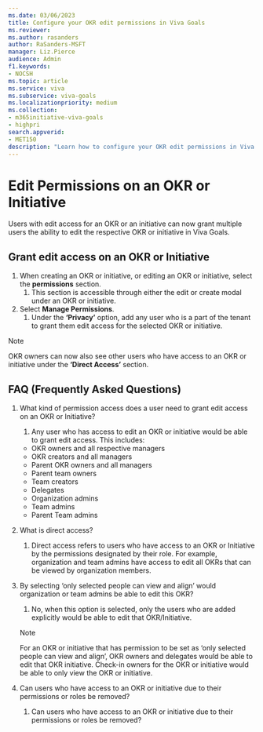```yaml
---
ms.date: 03/06/2023
title: Configure your OKR edit permissions in Viva Goals
ms.reviewer: 
ms.author: rasanders
author: RaSanders-MSFT
manager: Liz.Pierce
audience: Admin
f1.keywords:
- NOCSH
ms.topic: article
ms.service: viva
ms.subservice: viva-goals
ms.localizationpriority: medium
ms.collection:  
- m365initiative-viva-goals
- highpri  
search.appverid:
- MET150
description: "Learn how to configure your OKR edit permissions in Viva Goals"
---
```

# Edit Permissions on an OKR or Initiative 

Users with edit access for an OKR or an initiative can now grant multiple users the ability to edit the respective OKR or initiative in Viva Goals. 

## Grant edit access on an OKR or Initiative

1. When creating an OKR or initiative, or editing an OKR or initiative, select the **permissions** section. 
    1. This section is accessible through either the edit or create modal under an OKR or initiative.   
1. Select **Manage Permissions**.  
    1. Under  the **‘Privacy’** option, add any user who is a part of the tenant to grant them edit access for the selected OKR or initiative.

> [!NOTE]
> OKR owners can now also see other users who have access to an OKR or initiative under the **‘Direct Access’** section. 

## FAQ (Frequently Asked Questions)

1. What kind of permission access does a user need to grant edit access on an OKR or Initiative?
    1. Any user who has access to edit an OKR or initiative would be able to grant edit access. This includes:
      - OKR owners and all respective managers 
      - OKR creators and all managers 
      - Parent OKR owners and all managers 
      - Parent team owners 
      - Team creators 
      - Delegates 
      - Organization admins 
      - Team admins 
      - Parent Team admins 

1. What is direct access? 
    1. Direct access refers to users who have access to an OKR or Initiative by the permissions designated by their role.  For example, organization and team admins have access to edit all  OKRs that can be viewed by organization members. 

1. By selecting ‘only selected people can view and align’ would organization or team admins be able to edit this OKR?  
    1. No, when this option is selected, only the users who are added explicitly would be able to edit that OKR/Initiative. 
    > [!NOTE]
    > For an OKR or initiative that has permission to be set as ‘only selected people can view and align’, OKR owners and delegates would be able to edit that OKR initiative.  Check-in owners for the OKR or initiative would be able to only view the OKR or initiative.

1. Can users who have access to an OKR or initiative due to their permissions or roles be removed? 
    1. Can users who have access to an OKR or initiative due to their permissions or roles be removed? 
